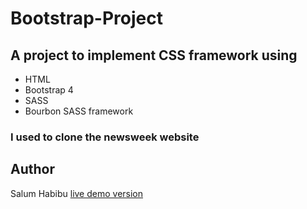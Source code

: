# Bootstrap-Project
## A project to implement CSS framework using 
* HTML
* Bootstrap 4
* SASS
* Bourbon SASS framework
### I used to clone the newsweek website

## Author
Salum Habibu
   [live demo version](https://raw.githack.com/IBUNHABIBU/Bootstrap-Project/bootstrap/index.html)



